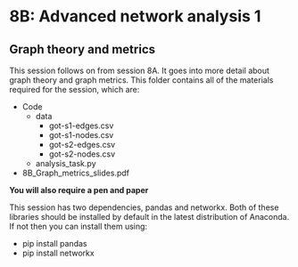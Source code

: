 # 8B: Advanced network analysis 1
## Graph theory and metrics
This session follows on from session 8A. It goes into more detail about graph theory and graph metrics. This folder contains all of the materials required for the session, which are:
* Code
    * data
        * got-s1-edges.csv
        * got-s1-nodes.csv
        * got-s2-edges.csv
        * got-s2-nodes.csv
    * analysis_task.py
* 8B_Graph_metrics_slides.pdf

**You will also require a pen and paper**

This session has two dependencies, pandas and networkx. Both of these libraries should be installed by default in the latest distribution of Anaconda. If not then you can install them using:
* pip install pandas
* pip install networkx
